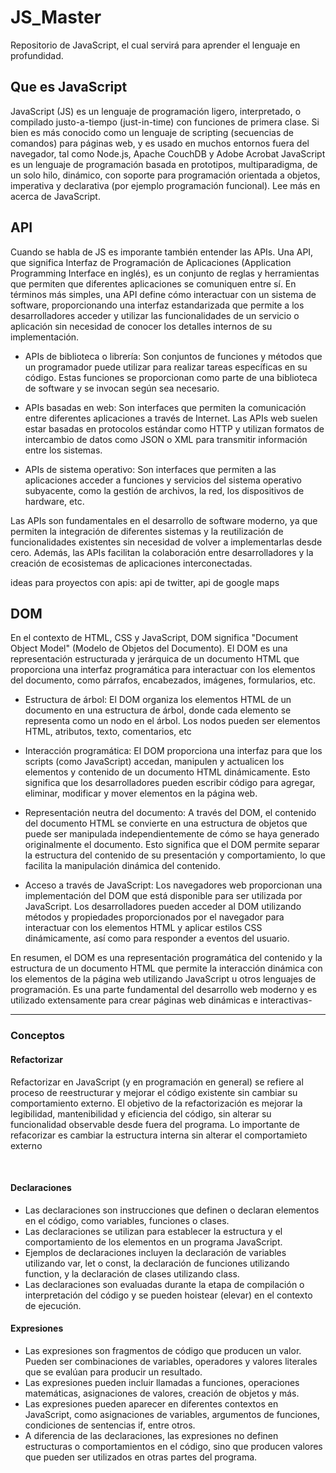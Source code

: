 # JS_Master

Repositorio de JavaScript, el cual servirá para aprender el lenguaje en profundidad.

## Que es JavaScript
JavaScript (JS) es un lenguaje de programación ligero, interpretado, o compilado justo-a-tiempo (just-in-time) con funciones de primera clase. Si bien es más conocido como un lenguaje de scripting (secuencias de comandos) para páginas web, y es usado en muchos entornos fuera del navegador, tal como Node.js, Apache CouchDB y Adobe Acrobat JavaScript es un lenguaje de programación basada en prototipos, multiparadigma, de un solo hilo, dinámico, con soporte para programación orientada a objetos, imperativa y declarativa (por ejemplo programación funcional). Lee más en acerca de JavaScript.

## API
Cuando se habla de JS es imporante también entender las APIs. Una API, que significa Interfaz de Programación de Aplicaciones (Application Programming Interface en inglés), es un conjunto de reglas y herramientas que permiten que diferentes aplicaciones se comuniquen entre sí. En términos más simples, una API define cómo interactuar con un sistema de software, proporcionando una interfaz estandarizada que permite a los desarrolladores acceder y utilizar las funcionalidades de un servicio o aplicación sin necesidad de conocer los detalles internos de su implementación.

* APIs de biblioteca o librería: Son conjuntos de funciones y métodos que un programador puede utilizar para realizar tareas específicas en su código. Estas funciones se proporcionan como parte de una biblioteca de software y se invocan según sea necesario.

* APIs basadas en web: Son interfaces que permiten la comunicación entre diferentes aplicaciones a través de Internet. Las APIs web suelen estar basadas en protocolos estándar como HTTP y utilizan formatos de intercambio de datos como JSON o XML para transmitir información entre los sistemas.

* APIs de sistema operativo: Son interfaces que permiten a las aplicaciones acceder a funciones y servicios del sistema operativo subyacente, como la gestión de archivos, la red, los dispositivos de hardware, etc.

</ul>
<p> Las APIs son fundamentales en el desarrollo de software moderno, ya que permiten la integración de diferentes sistemas y la reutilización de funcionalidades existentes sin necesidad de volver a implementarlas desde cero. Además, las APIs facilitan la colaboración entre desarrolladores y la creación de ecosistemas de aplicaciones interconectadas.</p>

ideas para proyectos con apis: api de twitter, api de google maps

## DOM
En el contexto de HTML, CSS y JavaScript, DOM significa "Document Object Model" (Modelo de Objetos del Documento). El DOM es una representación estructurada y jerárquica de un documento HTML que proporciona una interfaz programática para interactuar con los elementos del documento, como párrafos, encabezados, imágenes, formularios, etc.

* Estructura de árbol: El DOM organiza los elementos HTML de un documento en una estructura de árbol, donde cada elemento se representa como un nodo en el árbol. Los nodos pueden ser elementos HTML, atributos, texto, comentarios, etc

* Interacción programática: El DOM proporciona una interfaz para que los scripts (como JavaScript) accedan, manipulen y actualicen los elementos y contenido de un documento HTML dinámicamente. Esto significa que los desarrolladores pueden escribir código para agregar, eliminar, modificar y mover elementos en la página web.

* Representación neutra del documento: A través del DOM, el contenido del documento HTML se convierte en una estructura de objetos que puede ser manipulada independientemente de cómo se haya generado originalmente el documento. Esto significa que el DOM permite separar la estructura del contenido de su presentación y comportamiento, lo que facilita la manipulación dinámica del contenido.

* Acceso a través de JavaScript: Los navegadores web proporcionan una implementación del DOM que está disponible para ser utilizada por JavaScript. Los desarrolladores pueden acceder al DOM utilizando métodos y propiedades proporcionados por el navegador para interactuar con los elementos HTML y aplicar estilos CSS dinámicamente, así como para responder a eventos del usuario.

En resumen, el DOM es una representación programática del contenido y la estructura de un documento HTML que permite la interacción dinámica con los elementos de la página web utilizando JavaScript u otros lenguajes de programación. Es una parte fundamental del desarrollo web moderno y es utilizado extensamente para crear páginas web dinámicas e interactivas-

<hr>
<h3>Conceptos</h3>
<h4>Refactorizar</h4>
<p>Refactorizar en JavaScript (y en programación en general) se refiere al proceso de reestructurar y mejorar el código existente sin cambiar su comportamiento externo. El objetivo de la refactorización es mejorar la legibilidad, mantenibilidad y eficiencia del código, sin alterar su funcionalidad observable desde fuera del programa. Lo importante de refacorizar es cambiar la estructura interna sin alterar el comportamieto externo</p>
<br>

<h4>Declaraciones</h4>
<ul>
 <li>Las declaraciones son instrucciones que definen o declaran elementos en el código, como variables, funciones o clases.</li>
 <li>Las declaraciones se utilizan para establecer la estructura y el comportamiento de los elementos en un programa JavaScript.</li>
 <li>Ejemplos de declaraciones incluyen la declaración de variables utilizando var, let o const, la declaración de funciones utilizando function, y la declaración de clases utilizando class.</li>
 <li> Las declaraciones son evaluadas durante la etapa de compilación o interpretación del código y se pueden hoistear (elevar) en el contexto de ejecución.</li>
</ul>

<h4>Expresiones</h4>
<ul>
 <li>Las expresiones son fragmentos de código que producen un valor. Pueden ser combinaciones de variables, operadores y valores literales que se evalúan para producir un resultado.</li>
 <li>Las expresiones pueden incluir llamadas a funciones, operaciones matemáticas, asignaciones de valores, creación de objetos y más.</li>
 <li>Las expresiones pueden aparecer en diferentes contextos en JavaScript, como asignaciones de variables, argumentos de funciones, condiciones de sentencias if, entre otros.</li>
 <li>A diferencia de las declaraciones, las expresiones no definen estructuras o comportamientos en el código, sino que producen valores que pueden ser utilizados en otras partes del programa.</li>
</ul>
